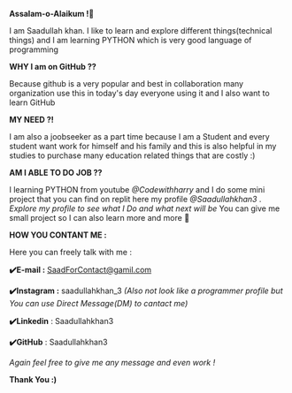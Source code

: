 **Assalam-o-Alaikum !👏**

I am Saadullah khan. I like to learn and explore different things(technical things) and I am learning PYTHON which is very good language of programming  

**WHY I am on GitHub ??**
  
  Because github is a very popular and best in collaboration many organization use this in today's day everyone using it and I also want to learn GitHub 

**MY NEED ?!**
  
  I am also a joobseeker as a part time because I am a Student and every student want work for himself and his family and this is also helpful in my studies to purchase many education related things that are costly :)

**AM I ABLE TO DO JOB ??**
  
  I learning PYTHON from youtube _@Codewithharry_ and I do some mini project that you can find on replit here my profile _@Saadullahkhan3_ .
  _Explore my profile to see what I Do and what next will be_
  You can give me small project so I can also learn more and more 💯 

**HOW YOU CONTANT ME :**
  
  Here you can freely talk with me : 
  
  **✔️E-mail :** SaadForContact@gamil.com
  
  **✔️Instagram :** saadullahkhan_3 _(Also not look like a programmer profile but You can use Direct Message(DM) to cantact me)_
  
  **✔️Linkedin** : Saadullahkhan3
  
  **✔️GitHub** : Saadullahkhan3
   
  _Again feel free to give me any message and even work !_

**Thank You :)**
